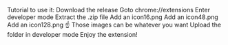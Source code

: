 Tutorial to use it:
Download the release
Goto chrome://extensions
Enter developer mode
Extract the .zip file
Add an icon16.png
Add an icon48.png
Add an icon128.png
☝️ Those images can be whatever you want
Upload the folder in developer mode
Enjoy the extension!
